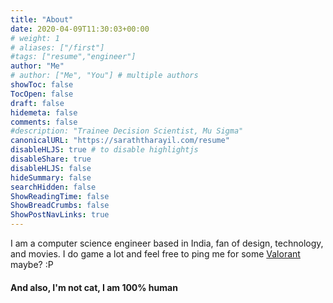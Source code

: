 ```yaml
---
title: "About"
date: 2020-04-09T11:30:03+00:00
# weight: 1
# aliases: ["/first"]
#tags: ["resume","engineer"]
author: "Me"
# author: ["Me", "You"] # multiple authors
showToc: false
TocOpen: false
draft: false
hidemeta: false
comments: false
#description: "Trainee Decision Scientist, Mu Sigma"
canonicalURL: "https://saraththarayil.com/resume"
disableHLJS: true # to disable highlightjs
disableShare: true
disableHLJS: false
hideSummary: false
searchHidden: false
ShowReadingTime: false
ShowBreadCrumbs: false
ShowPostNavLinks: true
---
```


 I am a computer science engineer based in India, fan of design, technology, and movies. I do game a lot and feel free to ping me for some [Valorant](https://playvalorant.com/en-gb/) maybe? :P

 #### And also, I'm not cat,  I am 100% human
